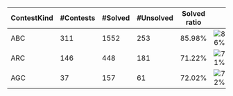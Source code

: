 | ContestKind | #Contests | #Solved | #Unsolved | Solved ratio | |
| - | - | - | - | - | - |
| ABC | 311 | 1552 | 253 | 85.98% | ![86%](https://progress-bar.dev/86?title=Solved) |
| ARC | 146 | 448 | 181 | 71.22% | ![71%](https://progress-bar.dev/71?title=Solved) |
| AGC | 37 | 157 | 61 | 72.02% | ![72%](https://progress-bar.dev/72?title=Solved) |
